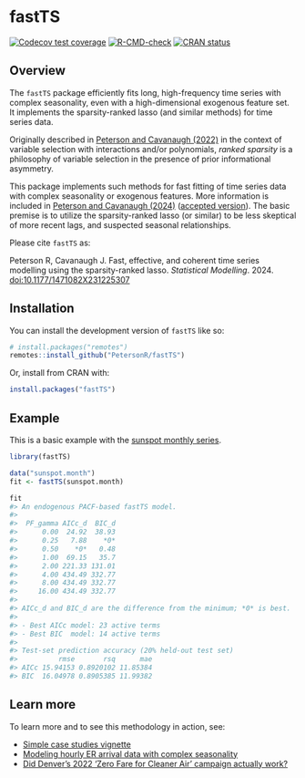 
<!-- README.md is generated from README.Rmd. Please edit that file -->

# fastTS

<!-- badges: start -->

[![Codecov test
coverage](https://codecov.io/gh/petersonR/fastTS/branch/main/graph/badge.svg)](https://app.codecov.io/gh/petersonR/fastTS?branch=main)
[![R-CMD-check](https://github.com/petersonR/fastTS/actions/workflows/R-CMD-check.yaml/badge.svg)](https://github.com/petersonR/fastTS/actions/workflows/R-CMD-check.yaml)
[![CRAN
status](https://www.r-pkg.org/badges/version/fastTS)](https://CRAN.R-project.org/package=fastTS)
<!-- badges: end -->

## Overview

The `fastTS` package efficiently fits long, high-frequency time series
with complex seasonality, even with a high-dimensional exogenous feature
set. It implements the sparsity-ranked lasso (and similar methods) for
time series data.

Originally described in [Peterson and Cavanaugh
(2022)](https://doi.org/10.1007/s10182-021-00431-7) in the context of
variable selection with interactions and/or polynomials, *ranked
sparsity* is a philosophy of variable selection in the presence of prior
informational asymmetry.

This package implements such methods for fast fitting of time series
data with complex seasonality or exogenous features. More information is
included in [Peterson and Cavanaugh
(2024)](https://doi.org/10.1177/1471082X23122530) ([accepted
version](https://arxiv.org/abs/2211.01492)). The basic premise is to
utilize the sparsity-ranked lasso (or similar) to be less skeptical of
more recent lags, and suspected seasonal relationships.

Please cite `fastTS` as:

Peterson R, Cavanaugh J. Fast, effective, and coherent time series
modelling using the sparsity-ranked lasso. *Statistical Modelling*.
2024. <doi:10.1177/1471082X231225307>

## Installation

You can install the development version of `fastTS` like so:

``` r
# install.packages("remotes")
remotes::install_github("PetersonR/fastTS")
```

Or, install from CRAN with:

``` r
install.packages("fastTS")
```

## Example

This is a basic example with the [sunspot monthly
series](https://stat.ethz.ch/R-manual/R-devel/library/datasets/html/sunspot.month.html).

``` r
library(fastTS)

data("sunspot.month")
fit <- fastTS(sunspot.month)

fit
#> An endogenous PACF-based fastTS model.
#> 
#>  PF_gamma AICc_d  BIC_d
#>      0.00  24.92  38.93
#>      0.25   7.88    *0*
#>      0.50    *0*   0.48
#>      1.00  69.15   35.7
#>      2.00 221.33 131.01
#>      4.00 434.49 332.77
#>      8.00 434.49 332.77
#>     16.00 434.49 332.77
#> 
#> AICc_d and BIC_d are the difference from the minimum; *0* is best.
#> 
#> - Best AICc model: 23 active terms
#> - Best BIC  model: 14 active terms
#> 
#> Test-set prediction accuracy (20% held-out test set)
#>          rmse       rsq      mae
#> AICc 15.94153 0.8920102 11.85384
#> BIC  16.04978 0.8905385 11.99382
```

## Learn more

To learn more and to see this methodology in action, see:

- [Simple case studies
  vignette](https://petersonr.github.io/fastTS/articles/case_studies.html)
- [Modeling hourly ER arrival data with complex
  seasonality](https://petersonr.github.io/fastTS/articles/hourly_er_visits.html)
- [Did Denver’s 2022 ‘Zero Fare for Cleaner Air’ campaign actually
  work?](https://data-diction.com/posts/did-denver-zero-fare-policy-work/#modeling)
